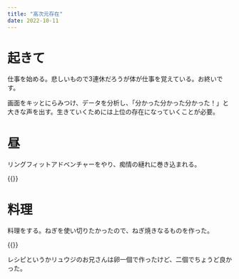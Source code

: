 ```yaml
---
title: "高次元存在"
date: 2022-10-11
---
```


# 起きて
仕事を始める。悲しいもので3連休だろうが体が仕事を覚えている。お終いです。

画面をキッとにらみつけ、データを分析し、「分かった分かった分かった！」と大きな声を出す。生きていくためには上位の存在になっていくことが必要。

# 昼
リングフィットアドベンチャーをやり、痴情の縺れに巻き込まれる。


{{<tweet user="dango_bot" id="1579818294944894977">}}

# 料理
料理をする。ねぎを使い切りたかったので、ねぎ焼きなるものを作った。

{{<tweet user="dango_bot" id="1579813636490436608">}}

レシピというかリュウジのお兄さんは卵一個で作ったけど、二個でちょうど良かった。


